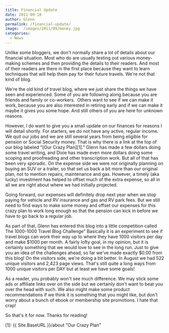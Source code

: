 ```yaml
---
title: Financial Update
date: 2011-09-10
author: Glenn
permalink: /financial-update/
image:  /images/2011/09/money.jpg
categories:
  - News
---
```

Unlike some bloggers, we don't normally share a lot of details about our financial situation. Most who do are usually testing out various money-making schemes and then providing the details to their readers. And most of their readers are there in the first place because they want to learn techniques that will help them pay for their future travels. We're not that kind of blog.

We're the old kind of travel blog, where we just share the things we have seen and experienced. Some of you are following along because you are friends and family or co-workers.  Others want to see if we can make it work, because you are also interested in retiring early and if we can make it maybe it gives you some hope. And still others of you are here for unknown reasons.

However, I do want to give you a small update on our finances for reasons I will detail shortly. For starters, we do not have any active, regular income. We quit our jobs and we are still several years from being eligible for pension or Social Security money. That is why there is a link at the top of our blog labeled "[Our Crazy Plan][1]." Glenn has made a few dollars doing some travel writing, and Dixie has made even more dollars doing some scoping and proofreading and other transcription work. But all of that has been very sporadic. On the expense side we were not originally planning on buying an SUV or a trailer, so that set us back a bit more than our original plan, not to mention repairs, maintenance and gas. However, a timely (aka lucky) investment has helped to offset much of the extra expense, so all in all we are right about where we had initially projected.

Going forward, our expenses will definitely drop next year when we stop paying for vehicle and RV insurance and gas and RV park fees. But we still need to find ways to make some money and offset our expenses for this crazy plan to work long enough so that the pension can kick in before we have to go back to a regular job.

As part of that, Glenn has entered this blog into a little competition called The 1000-1000 Travel Blog Challenge" Basically it is an experiment to see if travel blogs can work their way up to where they have 1000 visitors per day and make $1000 per month. A fairly lofty goal, in my opinion, but it is certainly something that we would love to see in the long run. Just to give you an idea of the challenges ahead, so far we've made exactly $0.00 from this blog! On the visitors side, we're doing a bit better. In August we had 522 unique visitors and 2,423 page views. That's still quite a long ways from 1000 unique visitors per DAY but at least we have some goals!

As a reader, you probably won't see much difference. We may stick some ads or affiliate links over on the side but we certainly don't want to beat you over the head with such. We also might make some product recommendations if we think it is something that you might like, but don't worry about a bunch of ebook or membership site promotions. I hate that crap!

So that's it for now. Thanks for reading!

 [1]: {{ Site.BaseURL }}/about "Our Crazy Plan"